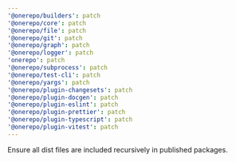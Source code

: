 ```yaml
---
'@onerepo/builders': patch
'@onerepo/core': patch
'@onerepo/file': patch
'@onerepo/git': patch
'@onerepo/graph': patch
'@onerepo/logger': patch
'onerepo': patch
'@onerepo/subprocess': patch
'@onerepo/test-cli': patch
'@onerepo/yargs': patch
'@onerepo/plugin-changesets': patch
'@onerepo/plugin-docgen': patch
'@onerepo/plugin-eslint': patch
'@onerepo/plugin-prettier': patch
'@onerepo/plugin-typescript': patch
'@onerepo/plugin-vitest': patch
---
```


Ensure all dist files are included recursively in published packages.
